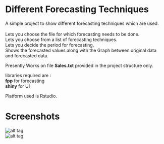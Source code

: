 # Different Forecasting Techniques
A simple project to show different forecasting techniques which are used.<br><br>
Lets you choose the file for which forecasting needs to be done.<br>
Lets you choose from a list of forecasting techniques.<br>
Lets you decide the period for forecasting.<br>
Shows the forecasted values along with the Graph between original data and forecasted data.<br>

Presently Works on file <b>Sales.txt</b> provided in the project structure only.<br>

libraries required are : <br>
<b>fpp</b> for forecasting <br>
<b>shiny</b> for UI<br>

Platform used is Rstudio.

# Screenshots
![alt tag](https://cloud.githubusercontent.com/assets/20504256/16902479/6aafbfd8-4c7d-11e6-98a6-0b1141f8af58.png) <br>
![alt tag](https://cloud.githubusercontent.com/assets/20504256/16902493/dbd8600c-4c7d-11e6-9d40-439e5d10b9a8.png)
